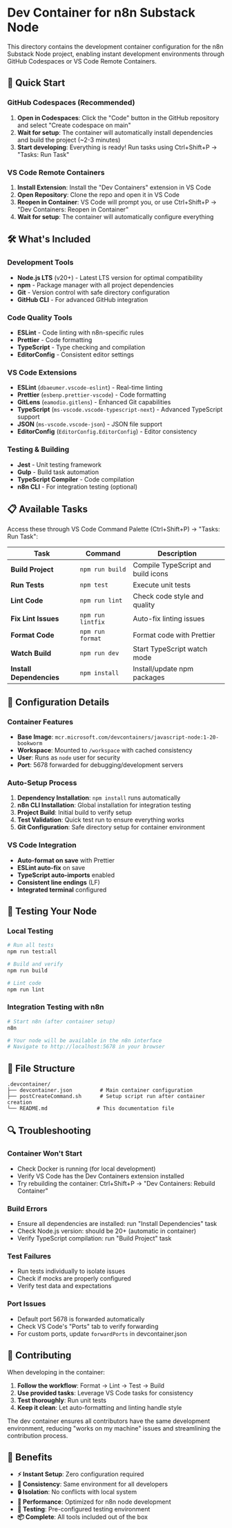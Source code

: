 # Dev Container for n8n Substack Node

This directory contains the development container configuration for the n8n Substack Node project, enabling instant development environments through GitHub Codespaces or VS Code Remote Containers.

## 🚀 Quick Start

### GitHub Codespaces (Recommended)

1. **Open in Codespaces**: Click the "Code" button in the GitHub repository and select "Create codespace on main"
2. **Wait for setup**: The container will automatically install dependencies and build the project (~2-3 minutes)
3. **Start developing**: Everything is ready! Run tasks using Ctrl+Shift+P → "Tasks: Run Task"

### VS Code Remote Containers

1. **Install Extension**: Install the "Dev Containers" extension in VS Code
2. **Open Repository**: Clone the repo and open it in VS Code
3. **Reopen in Container**: VS Code will prompt you, or use Ctrl+Shift+P → "Dev Containers: Reopen in Container"
4. **Wait for setup**: The container will automatically configure everything

## 🛠 What's Included

### Development Tools
- **Node.js LTS** (v20+) - Latest LTS version for optimal compatibility
- **npm** - Package manager with all project dependencies
- **Git** - Version control with safe directory configuration
- **GitHub CLI** - For advanced GitHub integration

### Code Quality Tools
- **ESLint** - Code linting with n8n-specific rules
- **Prettier** - Code formatting
- **TypeScript** - Type checking and compilation
- **EditorConfig** - Consistent editor settings

### VS Code Extensions
- **ESLint** (`dbaeumer.vscode-eslint`) - Real-time linting
- **Prettier** (`esbenp.prettier-vscode`) - Code formatting
- **GitLens** (`eamodio.gitlens`) - Enhanced Git capabilities
- **TypeScript** (`ms-vscode.vscode-typescript-next`) - Advanced TypeScript support
- **JSON** (`ms-vscode.vscode-json`) - JSON file support
- **EditorConfig** (`EditorConfig.EditorConfig`) - Editor consistency

### Testing & Building
- **Jest** - Unit testing framework
- **Gulp** - Build task automation
- **TypeScript Compiler** - Code compilation
- **n8n CLI** - For integration testing (optional)

## 📋 Available Tasks

Access these through VS Code Command Palette (Ctrl+Shift+P) → "Tasks: Run Task":

| Task | Command | Description |
|------|---------|-------------|
| **Build Project** | `npm run build` | Compile TypeScript and build icons |
| **Run Tests** | `npm test` | Execute unit tests |
| **Lint Code** | `npm run lint` | Check code style and quality |
| **Fix Lint Issues** | `npm run lintfix` | Auto-fix linting issues |
| **Format Code** | `npm run format` | Format code with Prettier |
| **Watch Build** | `npm run dev` | Start TypeScript watch mode |
| **Install Dependencies** | `npm install` | Install/update npm packages |

## 🔧 Configuration Details

### Container Features
- **Base Image**: `mcr.microsoft.com/devcontainers/javascript-node:1-20-bookworm`
- **Workspace**: Mounted to `/workspace` with cached consistency
- **User**: Runs as `node` user for security
- **Port**: 5678 forwarded for debugging/development servers

### Auto-Setup Process
1. **Dependency Installation**: `npm install` runs automatically
2. **n8n CLI Installation**: Global installation for integration testing
3. **Project Build**: Initial build to verify setup
4. **Test Validation**: Quick test run to ensure everything works
5. **Git Configuration**: Safe directory setup for container environment

### VS Code Integration
- **Auto-format on save** with Prettier
- **ESLint auto-fix** on save
- **TypeScript auto-imports** enabled
- **Consistent line endings** (LF)
- **Integrated terminal** configured

## 🧪 Testing Your Node

### Local Testing
```bash
# Run all tests
npm run test:all

# Build and verify
npm run build

# Lint code
npm run lint
```

### Integration Testing with n8n
```bash
# Start n8n (after container setup)
n8n

# Your node will be available in the n8n interface
# Navigate to http://localhost:5678 in your browser
```

## 📁 File Structure

```
.devcontainer/
├── devcontainer.json         # Main container configuration
├── postCreateCommand.sh      # Setup script run after container creation
└── README.md                # This documentation file
```

## 🔍 Troubleshooting

### Container Won't Start
- Check Docker is running (for local development)
- Verify VS Code has the Dev Containers extension installed
- Try rebuilding the container: Ctrl+Shift+P → "Dev Containers: Rebuild Container"

### Build Errors
- Ensure all dependencies are installed: run "Install Dependencies" task
- Check Node.js version: should be 20+ (automatic in container)
- Verify TypeScript compilation: run "Build Project" task

### Test Failures
- Run tests individually to isolate issues
- Check if mocks are properly configured
- Verify test data and expectations

### Port Issues
- Default port 5678 is forwarded automatically
- Check VS Code's "Ports" tab to verify forwarding
- For custom ports, update `forwardPorts` in devcontainer.json

## 🤝 Contributing

When developing in the container:

1. **Follow the workflow**: Format → Lint → Test → Build
2. **Use provided tasks**: Leverage VS Code tasks for consistency
3. **Test thoroughly**: Run unit tests
4. **Keep it clean**: Let auto-formatting and linting handle style

The dev container ensures all contributors have the same development environment, reducing "works on my machine" issues and streamlining the contribution process.

## 🎯 Benefits

- **⚡ Instant Setup**: Zero configuration required
- **🧼 Consistency**: Same environment for all developers
- **🔒 Isolation**: No conflicts with local system
- **🚀 Performance**: Optimized for n8n node development
- **🧪 Testing**: Pre-configured testing environment
- **📦 Complete**: All tools included out of the box